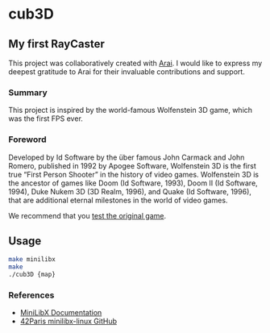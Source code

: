 # cub3D

## My first RayCaster 

This project was collaboratively created with [Arai](https://github.com/MasaDevs/). I would like to express my deepest gratitude to Arai for their invaluable contributions and support.

### Summary
This project is inspired by the world-famous Wolfenstein 3D game, which was the first FPS ever.

### Foreword
Developed by Id Software by the über famous John Carmack and John Romero, published in 1992 by Apogee Software, Wolfenstein 3D is the first true “First Person Shooter” in the history of video games. Wolfenstein 3D is the ancestor of games like Doom (Id Software, 1993), Doom II (Id Software, 1994), Duke Nukem 3D (3D Realm, 1996), and Quake (Id Software, 1996), that are additional eternal milestones in the world of video games.

We recommend that you [test the original game](http://users.atw.hu/wolf3d/).

## Usage

```bash
make minilibx
make
./cub3D {map}
```

### References
- [MiniLibX Documentation](https://harm-smits.github.io/42docs/libs/minilibx)
- [42Paris minilibx-linux GitHub](https://github.com/42Paris/minilibx-linux)
